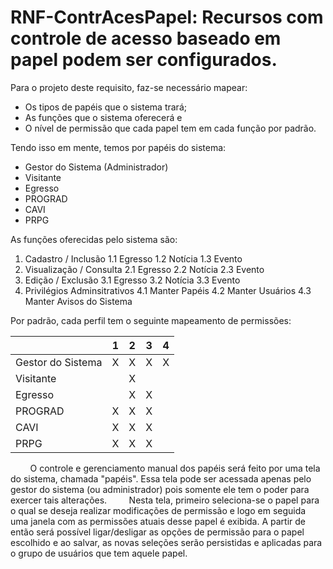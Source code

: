 # RNF-ContrAcesPapel: Recursos com controle de acesso baseado em papel podem ser configurados.

Para o projeto deste requisito, faz-se necessário mapear:
 * Os tipos de papéis que o sistema trará;
 * As funções que o sistema oferecerá e
 * O nível de permissão que cada papel tem em cada função por padrão.

Tendo isso em mente, temos por papéis do sistema:
 - Gestor do Sistema (Administrador)
 - Visitante
 - Egresso
 - PROGRAD
 - CAVI
 - PRPG

As funções oferecidas pelo sistema são:
 1. Cadastro / Inclusão
    1.1 Egresso
    1.2 Notícia
    1.3 Evento
 2. Visualização / Consulta
    2.1 Egresso
    2.2 Notícia
    2.3 Evento
 3. Edição / Exclusão
    3.1 Egresso
    3.2 Notícia
    3.3 Evento
 4. Privilégios Adminsitrativos
    4.1 Manter Papéis
    4.2 Manter Usuários
    4.3 Manter Avisos do Sistema

Por padrão, cada perfil tem o seguinte mapeamento de permissões:

|                   | 1 | 2 | 3 | 4 |
|-------------------|---|---|---|---|
| Gestor do Sistema | X | X | X | X |
| Visitante         |   | X |   |   |
| Egresso           |   | X | X |   |
| PROGRAD           | X | X | X |   |
| CAVI              | X | X | X |   |
| PRPG              | X | X | X |   |

&nbsp;&nbsp;&nbsp;&nbsp;&nbsp;&nbsp;&nbsp;&nbsp;O controle e gerenciamento manual dos papéis será feito por uma tela do sistema, chamada "papéis". Essa tela pode ser acessada apenas pelo gestor do sistema (ou administrador) pois somente ele tem o poder para exercer tais alterações.
&nbsp;&nbsp;&nbsp;&nbsp;&nbsp;&nbsp;&nbsp;&nbsp;Nesta tela, primeiro seleciona-se o papel para o qual se deseja realizar modificações de permissão e logo em seguida uma janela com as permissões atuais desse papel é exibida. A partir de então será possível ligar/desligar as opções de permissão para o papel escolhido e ao salvar, as novas seleções serão persistidas e aplicadas para o grupo de usuários que tem aquele papel.